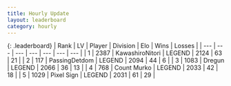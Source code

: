 ```yaml
---
title: Hourly Update
layout: leaderboard
category: hourly
---
```


{: .leaderboard}
| Rank | LV | Player | Division | Elo | Wins | Losses |
| --- | --- | --- | --- | --- | --- | --- |
| <span data-change="0">1</span> | 2387 | <span title="ID: 164871">KawashiroNitori</span> | LEGEND | <span data-change="0">2124</span> | <span data-change="0">63</span> | <span data-change="0">21</span> |
| <span data-change="0">2</span> | 117 | <span title="ID: 454837">PassingDetdom</span> | LEGEND | <span data-change="0">2094</span> | <span data-change="0">44</span> | <span data-change="0">6</span> |
| <span data-change="0">3</span> | 1083 | <span title="ID: 337810">Dregun</span> | LEGEND | <span data-change="25">2066</span> | <span data-change="4">36</span> | <span data-change="0">13</span> |
| <span data-change="1">4</span> | 768 | <span title="ID: 498323">Count Murko</span> | LEGEND | <span data-change="8">2033</span> | <span data-change="1">42</span> | <span data-change="0">18</span> |
| <span data-change="-1">5</span> | 1029 | <span title="ID: 568882">Pixel Sign</span> | LEGEND | <span data-change="0">2031</span> | <span data-change="0">61</span> | <span data-change="0">29</span> |